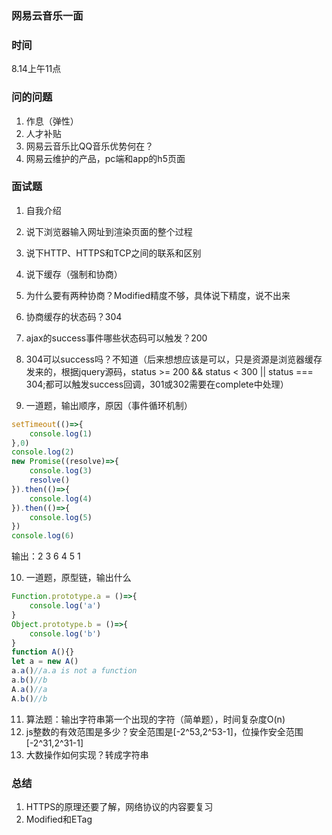### 网易云音乐一面

### 时间
8.14上午11点  

### 问的问题
1. 作息（弹性）
2. 人才补贴
3. 网易云音乐比QQ音乐优势何在？
4. 网易云维护的产品，pc端和app的h5页面

### 面试题
1. 自我介绍
2. 说下浏览器输入网址到渲染页面的整个过程
3. 说下HTTP、HTTPS和TCP之间的联系和区别
4. 说下缓存（强制和协商）
5. 为什么要有两种协商？Modified精度不够，具体说下精度，说不出来
6. 协商缓存的状态码？304
7. ajax的success事件哪些状态码可以触发？200
8. 304可以success吗？不知道（后来想想应该是可以，只是资源是浏览器缓存发来的，根据jquery源码，status >= 200 && status < 300 || status === 304;都可以触发success回调，301或302需要在complete中处理）

9. 一道题，输出顺序，原因（事件循环机制）

```javascript
setTimeout(()=>{
	console.log(1)
},0)
console.log(2)
new Promise((resolve)=>{
	console.log(3)
	resolve()
}).then(()=>{
	console.log(4)
}).then(()=>{
	console.log(5)
})
console.log(6)
````

输出：2 3 6 4 5 1

10. 一道题，原型链，输出什么

```javascript
Function.prototype.a = ()=>{
	console.log('a')
}
Object.prototype.b = ()=>{
	console.log('b')
}
function A(){}
let a = new A()
a.a()//a.a is not a function
a.b()//b
A.a()//a
A.b()//b
```

11. 算法题：输出字符串第一个出现的字符（简单题），时间复杂度O(n)
12. js整数的有效范围是多少？安全范围是[-2^53,2^53-1]，位操作安全范围[-2^31,2^31-1]
13. 大数操作如何实现？转成字符串

### 总结
1. HTTPS的原理还要了解，网络协议的内容要复习
2. Modified和ETag